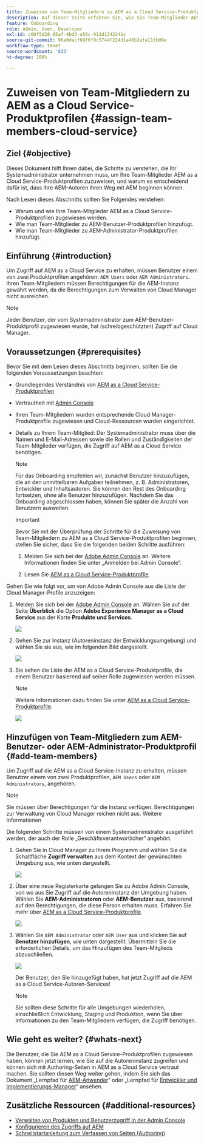 ```yaml
---
title: Zuweisen von Team-Mitgliedern zu AEM as a Cloud Service-Produktprofilen
description: Auf dieser Seite erfahren Sie, wie Sie Team-Mitglieder AEM as a Cloud Service-Produktprofilen zuweisen.
feature: Onboarding
role: Admin, User, Developer
exl-id: c00f5d28-85af-4bd3-a50c-913d1342241c
source-git-commit: 96a0dacf69f6f9c5744f224d1a48b2afa11fb09e
workflow-type: tm+mt
source-wordcount: '833'
ht-degree: 100%

---
```


# Zuweisen von Team-Mitgliedern zu AEM as a Cloud Service-Produktprofilen {#assign-team-members-cloud-service}

## Ziel {#objective}

Dieses Dokument hilft Ihnen dabei, die Schritte zu verstehen, die Ihr Systemadministrator unternehmen muss, um Ihre Team-Mitglieder AEM as a Cloud Service-Produktprofilen zuzuweisen, und warum es entscheidend dafür ist, dass Ihre AEM-Autoren ihren Weg mit AEM beginnen können.

Nach Lesen dieses Abschnitts sollten Sie Folgendes verstehen:

* Warum und wie Ihre Team-Mitglieder AEM as a Cloud Service-Produktprofilen zugewiesen werden.
* Wie man Team-Mitglieder zu AEM-Benutzer-Produktprofilen hinzufügt.
* Wie man Team-Mitglieder zu AEM-Administrator-Produktprofilen hinzufügt.


## Einführung {#introduction}

Um Zugriff auf AEM as a Cloud Service zu erhalten, müssen Benutzer einem von zwei Produktprofilen angehören: `AEM Users` oder `AEM Administrators`. Ihren Team-Mitgliedern müssen Berechtigungen für die AEM-Instanz gewährt werden, da die Berechtigungen zum Verwalten von Cloud Manager nicht ausreichen.

>[!NOTE]
>Jeder Benutzer, der vom Systemadministrator zum AEM-Benutzer-Produktprofil zugewiesen wurde, hat (schreibgeschützten) Zugriff auf Cloud Manager.

## Voraussetzungen {#prerequisites}

Bevor Sie mit dem Lesen dieses Abschnitts beginnen, sollten Sie die folgenden Voraussetzungen beachten:

* Grundlegendes Verständnis von [AEM as a Cloud Service-Produktprofilen](https://experienceleague.adobe.com/docs/experience-manager-cloud-service/onboarding/onboarding-concepts/aem-cs-team-product-profiles.html?lang=de#aem-product-profiles)
* Vertrautheit mit [Admin Console](https://experienceleague.adobe.com/docs/experience-manager-cloud-service/onboarding/onboarding-concepts/admin-console.html?lang=de)
* Ihren Team-Mitgliedern wurden entsprechende Cloud Manager-Produktprofile zugewiesen und Cloud-Ressourcen wurden eingerichtet.
* Details zu Ihrem Team-Mitglied: Der Systemadministrator muss über die Namen und E-Mail-Adressen sowie die Rollen und Zuständigkeiten der Team-Mitglieder verfügen, die Zugriff auf AEM as a Cloud Service benötigen.

   >[!NOTE]
   >Für das Onboarding empfehlen wir, zunächst Benutzer hinzuzufügen, die an den unmittelbaren Aufgaben teilnehmen, z. B. Administratoren, Entwickler und Inhaltsautoren. Sie können den Rest des Onboarding fortsetzen, ohne alle Benutzer hinzuzufügen. Nachdem Sie das Onboarding abgeschlossen haben, können Sie später die Anzahl von Benutzern ausweiten.


   >[!IMPORTANT]
   >Bevor Sie mit der Überprüfung der Schritte für die Zuweisung von Team-Mitgliedern zu AEM as a Cloud Service-Produktprofilen beginnen, stellen Sie sicher, dass Sie die folgenden beiden Schritte ausführen:
   >
   >1. Melden Sie sich bei der [Adobe Admin Console](https://experienceleague.adobe.com/docs/experience-manager-cloud-service/onboarding/onboarding-concepts/admin-console.html?lang=en) an. Weitere Informationen finden Sie unter „Anmelden bei Admin Console“.
   >
   >1. Lesen Sie [AEM as a Cloud Service-Produktprofile](https://experienceleague.adobe.com/docs/experience-manager-cloud-service/onboarding/onboarding-concepts/aem-cs-team-product-profiles.html?lang=en#aem-product-profiles).


Gehen Sie wie folgt vor, um von Adobe Admin Console aus die Liste der Cloud Manager-Profile anzuzeigen:

1. Melden Sie sich bei der [Adobe Admin Console](https://adminconsole.adobe.com/) an. Wählen Sie auf der Seite **Überblick** die Option **Adobe Experience Manager as a Cloud Service** aus der Karte **Produkte und Services**.

   ![](/help/journey-onboarding/assets/assign-team1.png)

1. Gehen Sie zur Instanz (Autoreninstanz der Entwicklungsumgebung) und wählen Sie sie aus, wie im folgenden Bild dargestellt.

   ![](/help/journey-onboarding/assets/cloud-profiles-1.png)


1. Sie sehen die Liste der AEM as a Cloud Service-Produktprofile, die einem Benutzer basierend auf seiner Rolle zugewiesen werden müssen.

   >[!NOTE]
   >Weitere Informationen dazu finden Sie unter [AEM as a Cloud Service-Produktprofile](https://experienceleague.adobe.com/docs/experience-manager-cloud-service/onboarding/onboarding-concepts/aem-cs-team-product-profiles.html?lang=en#aem-product-profiles).

   ![](/help/journey-onboarding/assets/cloud-profiles-2.png)


## Hinzufügen von Team-Mitgliedern zum AEM-Benutzer- oder AEM-Administrator-Produktprofil {#add-team-members}

Um Zugriff auf die AEM as a Cloud Service-Instanz zu erhalten, müssen Benutzer einem von zwei Produktprofilen, `AEM Users` oder `AEM Administrators`, angehören.

>[!NOTE]
>Sie müssen über Berechtigungen für die Instanz verfügen. Berechtigungen zur Verwaltung von Cloud Manager reichen nicht aus. Weitere Informationen

Die folgenden Schritte müssen von einem Systemadministrator ausgeführt werden, der auch der Rolle „Geschäftsverantwortlicher“ angehört.

1. Gehen Sie in Cloud Manager zu Ihrem Programm und wählen Sie die Schaltfläche **Zugriff verwalten** aus dem Kontext der gewünschten Umgebung aus, wie unten dargestellt.

   ![](/help/journey-onboarding/assets/add-team1.png)

1. Über eine neue Registerkarte gelangen Sie zu Adobe Admin Console, von wo aus Sie Zugriff auf die Autoreninstanz der Umgebung haben. Wählen Sie **AEM-Administratoren** oder **AEM-Benutzer** aus, basierend auf den Berechtigungen, die diese Person erhalten muss. Erfahren Sie mehr über [AEM as a Cloud Service-Produktprofile](https://experienceleague.adobe.com/docs/experience-manager-cloud-service/onboarding/onboarding-concepts/aem-cs-team-product-profiles.html?lang=en#aem-product-profiles).

   ![](/help/journey-onboarding/assets/add-team2.png)

1. Wählen Sie `AEM Administrator` oder `AEM User` aus und klicken Sie auf **Benutzer hinzufügen**, wie unten dargestellt. Übermitteln Sie die erforderlichen Details, um das Hinzufügen des Team-Mitglieds abzuschließen.

   ![](/help/journey-onboarding/assets/add-team3.png)

   Der Benutzer, den Sie hinzugefügt haben, hat jetzt Zugriff auf die AEM as a Cloud Service-Autoren-Services!

   >[!NOTE]
   >Sie sollten diese Schritte für alle Umgebungen wiederholen, einschließlich Entwicklung, Staging und Produktion, wenn Sie über Informationen zu den Team-Mitgliedern verfügen, die Zugriff benötigen.


## Wie geht es weiter? {#whats-next}

Die Benutzer, die Sie AEM as a Cloud Service-Produktprofilen zugewiesen haben, können jetzt lernen, wie Sie auf die Autoreninstanz zugreifen und können sich mit Authoring-Seiten in AEM as a Cloud Service vertraut machen. Sie sollten diesen Weg weiter gehen, indem Sie sich das Dokument „Lernpfad für [AEM-Anwender](/help/journey-onboarding/sysadmin/learning-path-aem-users.md)“ oder „Lernpfad für [Entwickler und Implementierungs-Manager](/help/journey-onboarding/sysadmin/learning-path-developers-deploymentmanagers.md)“ ansehen.

## Zusätzliche Ressourcen {#additional-resources}

* [Verwalten von Produkten und Benutzerzugriff in der Admin Console](https://experienceleague.adobe.com/docs/experience-manager-cloud-service/security/ims-support.html?lang=de#managing-products-and-user-access-in-admin-console)
* [Konfigurieren des Zugriffs auf AEM](https://experienceleague.adobe.com/docs/experience-manager-learn/cloud-service/accessing/walk-through.html?lang=de)
* [Schnellstartanleitung zum Verfassen von Seiten (Authoring)](https://experienceleague.adobe.com/docs/experience-manager-cloud-service/sites/authoring/getting-started/quick-start.html?lang=de)
